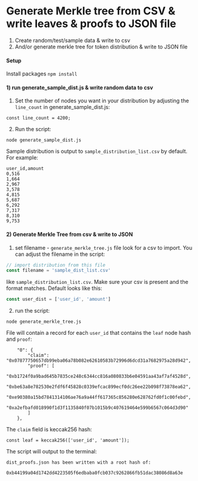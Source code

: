 # Generate Merkle tree from CSV & write leaves & proofs to JSON file

1) Create random/test/sample data & write to csv 
2) And/or generate merkle tree for token distribution & write to JSON file   

#### Setup   
Install packages 
`npm install`

#### 1) run generate_sample_dist.js & write random data to csv  

1) Set the number of nodes you want in your distribution by adjusting the `line_count` in generate_sample_dist.js:  

`const line_count = 4200;`

2) Run the script:

`node generate_sample_dist.js`

Sample distribution is output to `sample_distribution_list.csv` by default. For example:

```
user_id,amount
0,516
1,664
2,967
3,578
4,815
5,687
6,292
7,317
8,310
9,753
```

#### 2) Generate Merkle Tree from csv & write to JSON

1) set filename - `generate_merkle_tree.js` file look for a csv to import. You can adjust the filename in the script:

```javascript 
// import distribution from this file 
const filename = 'sample_dist_list.csv'
```

like `sample_distribution_list.csv`. Make sure your csv is present and the format matches. Default looks like this:

```javascript
const user_dist = ['user_id', 'amount']
```
2) run the script: 

`node generate_merkle_tree.js`

File will contain a record for each `user_id` that contains the `leaf` node hash and `proof`: 

```
    "0": {
        "claim": "0x07877750657db99eba06a78b082e62610583b72996d6dcd31a7682975a28d942",
        "proof": [
            "0xb1724f0a9bad645b7835ce248c6344cc816a080833b6e04591aa43af7af4528d",
            "0xbe63a8e782530e2fdf6f45828c0339efcac899ecf0dc26ee22b098f73878ea62",
            "0xe90380a15bd7841314106ae76a9a44ff617365c856280e628762fd0f1c00febd",
            "0xa2efbafd018990f1d3f1135840f07b1015b9c407619464e599b6567c064d3d90"
        ]
    },
```

The `claim` field is keccak256 hash:

`const leaf = keccak256(['user_id', 'amount']);`

The script will output to the terminal:

```
dist_proofs.json has been written with a root hash of:
```  
`
0xb44199a04d1742dd4223505f6edbaba0fcb037c9262866fb51dac38086d8a63e
`
 
